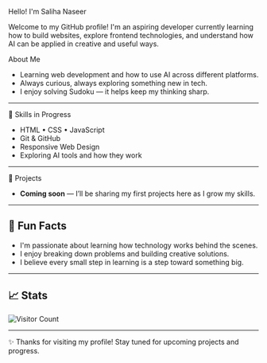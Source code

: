 Hello! I'm Saliha Naseer

Welcome to my GitHub profile! I'm an aspiring developer currently learning how to build websites, explore frontend technologies, and understand how AI can be applied in creative and useful ways.

 About Me

-  Learning web development and how to use AI across different platforms.
-  Always curious, always exploring something new in tech.
-   I enjoy solving Sudoku — it helps keep my thinking sharp.

---

🔧 Skills in Progress

- HTML • CSS • JavaScript  
- Git & GitHub  
- Responsive Web Design  
- Exploring AI tools and how they work

---

📌 Projects

- **Coming soon** — I’ll be sharing my first projects here as I grow my skills.

---

## 💬 Fun Facts

- I'm passionate about learning how technology works behind the scenes.
- I enjoy breaking down problems and building creative solutions.
- I believe every small step in learning is a step toward something big.

---

## 📈 Stats

![Visitor Count](https://komarev.com/ghpvc/?username=Saliha-1111&label=Visitors&color=0e75b6&style=flat)

---

✨ Thanks for visiting my profile! Stay tuned for upcoming projects and progress.
